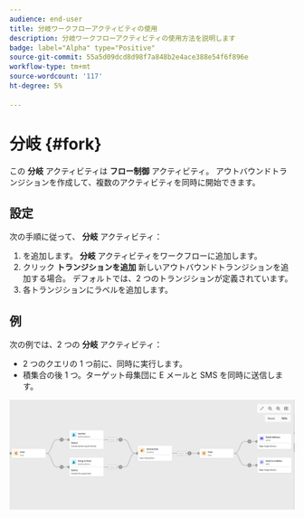 ```yaml
---
audience: end-user
title: 分岐ワークフローアクティビティの使用
description: 分岐ワークフローアクティビティの使用方法を説明します
badge: label="Alpha" type="Positive"
source-git-commit: 55a5d09dcd8d98f7a848b2e4ace388e54f6f896e
workflow-type: tm+mt
source-wordcount: '117'
ht-degree: 5%

---
```



# 分岐 {#fork}

この **分岐** アクティビティは **フロー制御** アクティビティ。 アウトバウンドトランジションを作成して、複数のアクティビティを同時に開始できます。

## 設定

次の手順に従って、 **分岐** アクティビティ：

1. を追加します。 **分岐** アクティビティをワークフローに追加します。
1. クリック **トランジションを追加** 新しいアウトバウンドトランジションを追加する場合。 デフォルトでは、2 つのトランジションが定義されています。
1. 各トランジションにラベルを追加します。

## 例

次の例では、2 つの **分岐** アクティビティ：

* 2 つのクエリの 1 つ前に、同時に実行します。
* 積集合の後 1 つ。ターゲット母集団に E メールと SMS を同時に送信します。

![](../assets/workflow-fork-example.png)

